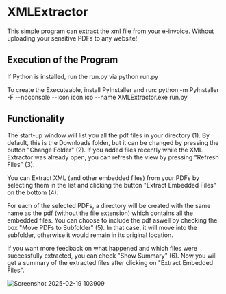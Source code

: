 # XMLExtractor
This simple program can extract the xml file from your e-invoice. Without uploading your sensitive PDFs to any website!

## Execution of the Program
If Python is installed, run the run.py via
python run.py

To create the Executeable, install PyInstaller and run:
python -m PyInstaller -F --noconsole --icon icon.ico --name XMLExtractor.exe run.py 

## Functionality
The start-up window will list you all the pdf files in your directory (1).
By default, this is the Downloads folder, but it can be changed by pressing the button "Change Folder" (2).
If you added files recently while the XML Extractor was already open, you can refresh the view by pressing "Refresh Files" (3).

You can Extract XML (and other embedded files) from your PDFs by selecting them in the list and clicking the button "Extract Embedded Files" on the bottom (4).

For each of the selected PDFs, a directory will be created with the same name as the pdf (without the file extension) which contains all the embedded files. 
You can choose to include the pdf aswell by checking the box "Move PDFs to Subfolder" (5). In that case, it will move into the subfolder, otherwise it would remain in its original location.

If you want more feedback on what happened and which files were successfully extracted, you can check "Show Summary" (6).
Now you will get a summary of the extracted files after clicking on "Extract Embedded Files".

![Screenshot 2025-02-19 103909](https://github.com/user-attachments/assets/49c06e06-f8ee-48cf-a88b-4f103696af0b)
